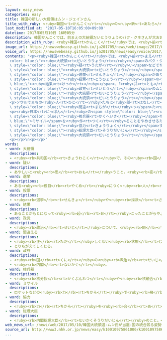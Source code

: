 ```yaml
---
layout: easy_news
categories: easy
title: 韓国の新しい大統領はムン・ジェインさん
title_with_ruby: <ruby>韓国<rt>かんこく</rt></ruby>の<ruby>新<rt>あたら</rt></ruby>しい<ruby>大統領<rt>だいとうりょう</rt></ruby>はムン・ジェインさん
last_modified_at: '2017-05-10T16:05:00+09:00'
datetime: 2017年05月10日 16時05分
description: 韓国かんこくでは、前まえの大統領だいとうりょうのパク・クネさんが大おおきな会社かいしゃからお金かねをもらった疑うたがいなどでやめさせられました。
description_with_ruby: <ruby>韓国<rt>かんこく</rt></ruby>では、<ruby>前<rt>まえ</rt></ruby>の<ruby>大統領<rt>だいとうりょう</rt></ruby>のパク・クネさんが<ruby>大<rt>おお</rt></ruby>きな<ruby>会社<rt>かいしゃ</rt></ruby>からお<ruby>金<rt>かね</rt></ruby>をもらった<ruby>疑<rt>うたが</rt></ruby>いなどでやめさせられました。
image_url: https://newswebeasy.github.io/ja201705/news/web/image/2017/05/10/k10010975861000.jpg
voice_url: https://newswebeasy.github.io/ja201705/news/easy/voice/2017/05/10/k10010975861000.mp3
contents: "<p><ruby>韓国<rt>かんこく</rt></ruby>では、<ruby>前<rt>まえ</rt></ruby>の<span style=\"\
  color: blue;\"><ruby>大統領<rt>だいとうりょう</rt></ruby></span>のパク・クネさんが<ruby>大<rt>おお</rt></ruby>きな<ruby>会社<rt>かいしゃ</rt></ruby>からお<ruby>金<rt>かね</rt></ruby>をもらった<span\
  \ style=\"color: blue;\"><ruby>疑<rt>うたが</rt></ruby>い</span>などでやめさせられました。<ruby>９日<rt>ここのか</rt></ruby>、<ruby>新<rt>あたら</rt></ruby>しい<span\
  \ style=\"color: blue;\"><ruby>大統領<rt>だいとうりょう</rt></ruby></span>を<ruby>選<rt>えら</rt></ruby>ぶ<span\
  \ style=\"color: blue;\"><ruby>選挙<rt>せんきょ</rt></ruby></span>がありました。</p>\n<p><span\
  \ style=\"color: blue;\"><ruby>投票<rt>とうひょう</rt></ruby></span>の<span style=\"color:\
  \ blue;\"><ruby>結果<rt>けっか</rt></ruby></span>、「<ruby>共<rt>とも</rt></ruby>に<ruby>民主党<rt>みんしゅとう</rt></ruby>」という<span\
  \ style=\"color: blue;\"><ruby>政党<rt>せいとう</rt></ruby></span>のムン・ジェインさんが<ruby>新<rt>あたら</rt></ruby>しい<span\
  \ style=\"color: blue;\"><ruby>大統領<rt>だいとうりょう</rt></ruby></span>になりました。ムンさんは「<ruby>私<rt>わたし</rt></ruby>を<ruby>選<rt>えら</rt></ruby>ばなかった<ruby>人<rt>ひと</rt></ruby>たちのためにも<ruby>働<rt>はたら</rt></ruby>いて、みんなの<span\
  \ style=\"color: blue;\"><ruby>大統領<rt>だいとうりょう</rt></ruby></span>になります」と<ruby>話<rt>はな</rt></ruby>しました。</p>\n\
  <p>ソウルでまちの<ruby>人<rt>ひと</rt></ruby>たちに<ruby>話<rt>はなし</rt></ruby>を<ruby>聞<rt>き</rt></ruby>くと、５０<ruby>歳<rt>さい</rt></ruby>ぐらいの<ruby>男性<rt>だんせい</rt></ruby>は「ムンさんは<ruby>今<rt>いま</rt></ruby>までの<span\
  \ style=\"color: blue;\"><ruby>間違<rt>まちが</rt></ruby>っ</span>た<ruby>社会<rt>しゃかい</rt></ruby>を<ruby>正<rt>ただ</rt></ruby>しくできる<ruby>人<rt>ひと</rt></ruby>だと<ruby>思<rt>おも</rt></ruby>います」と<ruby>話<rt>はな</rt></ruby>しました。「<ruby>中国<rt>ちゅうごく</rt></ruby>やアメリカや<ruby>日本<rt>にっぽん</rt></ruby>との<ruby>関係<rt>かんけい</rt></ruby>をよくしてほしいです」とか「<ruby>若<rt>わか</rt></ruby>い<ruby>人<rt>ひと</rt></ruby>が<ruby>仕事<rt>しごと</rt></ruby>を<ruby>見<rt>み</rt></ruby>つけやすい<ruby>社会<rt>しゃかい</rt></ruby>にしてほしいです」と<ruby>話<rt>はな</rt></ruby>す<ruby>人<rt>ひと</rt></ruby>もいました。</p>\n\
  <p><ruby>日本<rt>にっぽん</rt></ruby>の<span style=\"color: blue;\"><ruby>政府<rt>せいふ</rt></ruby></span>は、<ruby>北朝鮮<rt>きたちょうせん</rt></ruby>に<span\
  \ style=\"color: blue;\"><ruby>核兵器<rt>かくへいき</rt></ruby></span>や<span style=\"color:\
  \ blue;\">ミサイル</span>を<ruby>作<rt>つく</rt></ruby>ることをやめさせるため、これからも<ruby>韓国<rt>かんこく</rt></ruby>と<span\
  \ style=\"color: blue;\"><ruby>協力<rt>きょうりょく</rt></ruby></span>することが<ruby>大切<rt>たいせつ</rt></ruby>だと<ruby>考<rt>かんが</rt></ruby>えています。<ruby>安倍<rt>あべ</rt></ruby><span\
  \ style=\"color: blue;\"><ruby>総理大臣<rt>そうりだいじん</rt></ruby></span>は、<ruby>新<rt>あたら</rt></ruby>しい<span\
  \ style=\"color: blue;\"><ruby>大統領<rt>だいとうりょう</rt></ruby></span>のムンさんと<ruby>早<rt>はや</rt></ruby>く<ruby>会<rt>あ</rt></ruby>って<ruby>話<rt>はな</rt></ruby>したいと<ruby>言<rt>い</rt></ruby>っています。</p>\n\
  <p></p>\n<p></p>"
words:
- word: 大統領
  descriptions:
  - <ruby><rb>共和国</rb><rt>きょうわこく</rt></ruby>で、その<ruby><rb>国</rb><rt>くに</rt></ruby>を<ruby><rb>代表</rb><rt>だいひょう</rt></ruby>する<ruby><rb>人</rb><rt>ひと</rt></ruby>。
- word: 疑い
  descriptions:
  - あやしいと<ruby><rb>思</rb><rt>おも</rt></ruby>うこと。<ruby><rb>変</rb><rt>へん</rt></ruby>に<ruby><rb>思</rb><rt>おも</rt></ruby>うこと。
- word: 選挙
  descriptions:
  - ある<ruby><rb>役目</rb><rt>やくめ</rt></ruby>につく<ruby><rb>人</rb><rt>ひと</rt></ruby>を、<ruby><rb>大勢</rb><rt>おおぜい</rt></ruby>の<ruby><rb>中</rb><rt>なか</rt></ruby>から<ruby><rb>選</rb><rt>えら</rt></ruby>ぶこと。
- word: 投票
  descriptions:
  - <ruby><rb>選挙</rb><rt>せんきょ</rt></ruby>や<ruby><rb>採決</rb><rt>さいけつ</rt></ruby>で、<ruby><rb>選</rb><rt>えら</rt></ruby>びたい<ruby><rb>人</rb><rt>ひと</rt></ruby>の<ruby><rb>名前</rb><rt>なまえ</rt></ruby>や、<ruby><rb>賛成</rb><rt>さんせい</rt></ruby>か<ruby><rb>反対</rb><rt>はんたい</rt></ruby>かを、<ruby><rb>紙</rb><rt>かみ</rt></ruby>に<ruby><rb>書</rb><rt>か</rt></ruby>いて<ruby><rb>出</rb><rt>だ</rt></ruby>すこと。
- word: 結果
  descriptions:
  - あることがもとになって<ruby><rb>起</rb><rt>お</rt></ruby>こったことがらやようす。
- word: 政党
  descriptions:
  - <ruby><rb>政治</rb><rt>せいじ</rt></ruby>について、<ruby><rb>同</rb><rt>おな</rt></ruby>じ<ruby><rb>考</rb><rt>かんが</rt></ruby>えを<ruby><rb>持</rb><rt>も</rt></ruby>つ<ruby><rb>人</rb><rt>ひと</rt></ruby>たちが<ruby><rb>集</rb><rt>あつ</rt></ruby>まって<ruby><rb>作</rb><rt>つく</rt></ruby>った<ruby><rb>団体</rb><rt>だんたい</rt></ruby>。
- word: 間違える
  descriptions:
  - <ruby><rb>正</rb><rt>ただ</rt></ruby>しくない<ruby><rb>状態</rb><rt>じょうたい</rt></ruby>となる。ちがえる。
  - とりちがえてしくじる。
- word: 政府
  descriptions:
  - <ruby><rb>国</rb><rt>くに</rt></ruby>の<ruby><rb>政治</rb><rt>せいじ</rt></ruby>を<ruby><rb>行</rb><rt>おこな</rt></ruby>うところ。
  - <ruby><rb>内閣</rb><rt>ないかく</rt></ruby>。
- word: 核兵器
  descriptions:
  - <ruby><rb>核分裂</rb><rt>かくぶんれつ</rt></ruby>や<ruby><rb>核融合</rb><rt>かくゆうごう</rt></ruby>によって<ruby><rb>出</rb><rt>で</rt></ruby>るエネルギーを<ruby><rb>利用</rb><rt>りよう</rt></ruby>した<ruby><rb>兵器</rb><rt>へいき</rt></ruby>。<ruby><rb>原子爆弾</rb><rt>げんしばくだん</rt></ruby>や、<ruby><rb>水素爆弾</rb><rt>すいそばくだん</rt></ruby>など。
- word: ミサイル
  descriptions:
  - ロケットなどの<ruby><rb>力</rb><rt>ちから</rt></ruby>で<ruby><rb>飛</rb><rt>と</rt></ruby>び、<ruby><rb>誘導</rb><rt>ゆうどう</rt></ruby><ruby><rb>装置</rb><rt>そうち</rt></ruby>によって、<ruby><rb>目標</rb><rt>もくひょう</rt></ruby>をとらえる<ruby><rb>爆弾</rb><rt>ばくだん</rt></ruby>。<ruby><rb>誘導弾</rb><rt>ゆうどうだん</rt></ruby>。
- word: 協力
  descriptions:
  - <ruby><rb>力</rb><rt>ちから</rt></ruby>を<ruby><rb>合</rb><rt>あ</rt></ruby>わせて、ものごとを<ruby><rb>行</rb><rt>おこな</rt></ruby>うこと。
- word: 総理大臣
  descriptions:
  - <ruby><rb>内閣総理大臣</rb><rt>ないかくそうりだいじん</rt></ruby>のこと。<ruby><rb>内閣</rb><rt>ないかく</rt></ruby>の<ruby><rb>最高責任者</rb><rt>さいこうせきにんしゃ</rt></ruby>で、<ruby><rb>国会議員</rb><rt>こっかいぎいん</rt></ruby>の<ruby><rb>中</rb><rt>なか</rt></ruby>から<ruby><rb>議員</rb><rt>ぎいん</rt></ruby>が<ruby><rb>選</rb><rt>えら</rt></ruby>び、<ruby><rb>天皇</rb><rt>てんのう</rt></ruby>が<ruby><rb>認</rb><rt>みと</rt></ruby>めて<ruby><rb>決</rb><rt>き</rt></ruby>まる。<ruby><rb>首相</rb><rt>しゅしょう</rt></ruby>。<ruby><rb>総理</rb><rt>そうり</rt></ruby>。
web_news_url: /news/web/2017/05/10/韓国大統領選-ムン氏が当選-国の統合図る姿勢強調/
source_url: http://www3.nhk.or.jp/news/easy/k10010975861000/k10010975861000.html
...
```


